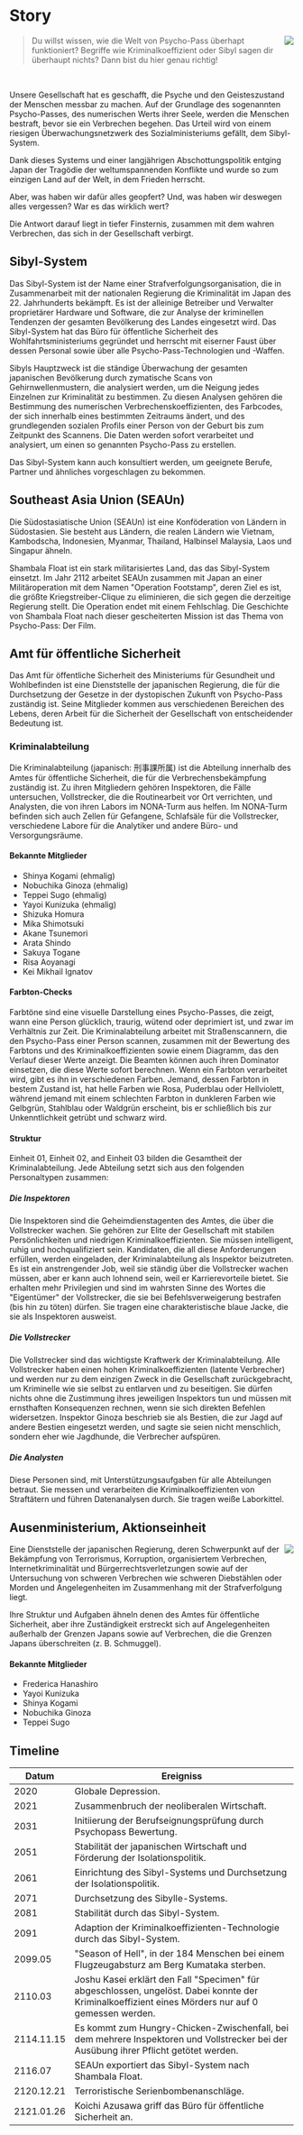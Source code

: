 # Story

<img src="https://frank-mayer.github.io/psycho-pass-pnp/img/kagari.webp" style="max-width:50vw;max-height:16rem;object-fit:contain;float:right;shape-outside:url(https://frank-mayer.github.io/psycho-pass-pnp/img/kagari.webp)" />

> Du willst wissen, wie die Welt von Psycho-Pass überhapt funktioniert? Begriffe wie Kriminalkoeffizient oder Sibyl sagen dir überhaupt nichts? Dann bist du hier genau richtig!

<br />

Unsere Gesellschaft hat es geschafft, die Psyche und den Geisteszustand der Menschen messbar zu machen. Auf der Grundlage des sogenannten Psycho-Passes, des numerischen Werts ihrer Seele, werden die Menschen bestraft, bevor sie ein Verbrechen begehen. Das Urteil wird von einem riesigen Überwachungsnetzwerk des Sozialministeriums gefällt, dem Sibyl-System.

Dank dieses Systems und einer langjährigen Abschottungspolitik entging Japan der Tragödie der weltumspannenden Konflikte und wurde so zum einzigen Land auf der Welt, in dem Frieden herrscht.

Aber, was haben wir dafür alles geopfert? Und, was haben wir deswegen alles vergessen? War es das wirklich wert?

Die Antwort darauf liegt in tiefer Finsternis, zusammen mit dem wahren Verbrechen, das sich in der Gesellschaft verbirgt.

## Sibyl-System

Das Sibyl-System ist der Name einer Strafverfolgungsorganisation, die in Zusammenarbeit mit der nationalen Regierung die Kriminalität im Japan des 22. Jahrhunderts bekämpft. Es ist der alleinige Betreiber und Verwalter proprietärer Hardware und Software, die zur Analyse der kriminellen Tendenzen der gesamten Bevölkerung des Landes eingesetzt wird. Das Sibyl-System hat das Büro für öffentliche Sicherheit des Wohlfahrtsministeriums gegründet und herrscht mit eiserner Faust über dessen Personal sowie über alle Psycho-Pass-Technologien und -Waffen.

Sibyls Hauptzweck ist die ständige Überwachung der gesamten japanischen Bevölkerung durch zymatische Scans von Gehirnwellenmustern, die analysiert werden, um die Neigung jedes Einzelnen zur Kriminalität zu bestimmen. Zu diesen Analysen gehören die Bestimmung des numerischen Verbrechenskoeffizienten, des Farbcodes, der sich innerhalb eines bestimmten Zeitraums ändert, und des grundlegenden sozialen Profils einer Person von der Geburt bis zum Zeitpunkt des Scannens. Die Daten werden sofort verarbeitet und analysiert, um einen so genannten Psycho-Pass zu erstellen.

Das Sibyl-System kann auch konsultiert werden, um geeignete Berufe, Partner und ähnliches vorgeschlagen zu bekommen.

## Southeast Asia Union (SEAUn)

Die Südostasiatische Union (SEAUn) ist eine Konföderation von Ländern in Südostasien. Sie besteht aus Ländern, die realen Ländern wie Vietnam, Kambodscha, Indonesien, Myanmar, Thailand, Halbinsel Malaysia, Laos und Singapur ähneln.

Shambala Float ist ein stark militarisiertes Land, das das Sibyl-System einsetzt. Im Jahr 2112 arbeitet SEAUn zusammen mit Japan an einer Militäroperation mit dem Namen "Operation Footstamp", deren Ziel es ist, die größte Kriegstreiber-Clique zu eliminieren, die sich gegen die derzeitige Regierung stellt. Die Operation endet mit einem Fehlschlag. Die Geschichte von Shambala Float nach dieser gescheiterten Mission ist das Thema von Psycho-Pass: Der Film.

## Amt für öffentliche Sicherheit

Das Amt für öffentliche Sicherheit des Ministeriums für Gesundheit und Wohlbefinden ist eine Dienststelle der japanischen Regierung, die für die Durchsetzung der Gesetze in der dystopischen Zukunft von Psycho-Pass zuständig ist. Seine Mitglieder kommen aus verschiedenen Bereichen des Lebens, deren Arbeit für die Sicherheit der Gesellschaft von entscheidender Bedeutung ist.

### Kriminalabteilung

Die Kriminalabteilung (japanisch: 刑事課所属) ist die Abteilung innerhalb des Amtes für öffentliche Sicherheit, die für die Verbrechensbekämpfung zuständig ist. Zu ihren Mitgliedern gehören Inspektoren, die Fälle untersuchen, Vollstrecker, die die Routinearbeit vor Ort verrichten, und Analysten, die von ihren Labors im NONA-Turm aus helfen. Im NONA-Turm befinden sich auch Zellen für Gefangene, Schlafsäle für die Vollstrecker, verschiedene Labore für die Analytiker und andere Büro- und Versorgungsräume.

#### Bekannte Mitglieder

- Shinya Kogami (ehmalig)
- Nobuchika Ginoza (ehmalig)
- Teppei Sugo (ehmalig)
- Yayoi Kunizuka (ehmalig)
- Shizuka Homura
- Mika Shimotsuki
- Akane Tsunemori
- Arata Shindo
- Sakuya Togane
- Risa Aoyanagi
- Kei Mikhail Ignatov

#### Farbton-Checks

Farbtöne sind eine visuelle Darstellung eines Psycho-Passes, die zeigt, wann eine Person glücklich, traurig, wütend oder deprimiert ist, und zwar im Verhältnis zur Zeit. Die Kriminalabteilung arbeitet mit Straßenscannern, die den Psycho-Pass einer Person scannen, zusammen mit der Bewertung des Farbtons und des Kriminalkoeffizienten sowie einem Diagramm, das den Verlauf dieser Werte anzeigt. Die Beamten können auch ihren Dominator einsetzen, die diese Werte sofort berechnen. Wenn ein Farbton verarbeitet wird, gibt es ihn in verschiedenen Farben. Jemand, dessen Farbton in bestem Zustand ist, hat helle Farben wie Rosa, Puderblau oder Hellviolett, während jemand mit einem schlechten Farbton in dunkleren Farben wie Gelbgrün, Stahlblau oder Waldgrün erscheint, bis er schließlich bis zur Unkenntlichkeit getrübt und schwarz wird.

#### Struktur

Einheit 01, Einheit 02, and Einheit 03 bilden die Gesamtheit der Kriminalabteilung. Jede Abteilung setzt sich aus den folgenden Personaltypen zusammen:

##### Die Inspektoren

Die Inspektoren sind die Geheimdienstagenten des Amtes, die über die Vollstrecker wachen. Sie gehören zur Elite der Gesellschaft mit stabilen Persönlichkeiten und niedrigen Kriminalkoeffizienten. Sie müssen intelligent, ruhig und hochqualifiziert sein. Kandidaten, die all diese Anforderungen erfüllen, werden eingeladen, der Kriminalabteilung als Inspektor beizutreten. Es ist ein anstrengender Job, weil sie ständig über die Vollstrecker wachen müssen, aber er kann auch lohnend sein, weil er Karrierevorteile bietet. Sie erhalten mehr Privilegien und sind im wahrsten Sinne des Wortes die "Eigentümer" der Vollstrecker, die sie bei Befehlsverweigerung bestrafen (bis hin zu töten) dürfen. Sie tragen eine charakteristische blaue Jacke, die sie als Inspektoren ausweist.

##### Die Vollstrecker

Die Vollstrecker sind das wichtigste Kraftwerk der Kriminalabteilung. Alle Vollstrecker haben einen hohen Kriminalkoeffizienten (latente Verbrecher) und werden nur zu dem einzigen Zweck in die Gesellschaft zurückgebracht, um Kriminelle wie sie selbst zu entlarven und zu beseitigen. Sie dürfen nichts ohne die Zustimmung ihres jeweiligen Inspektors tun und müssen mit ernsthaften Konsequenzen rechnen, wenn sie sich direkten Befehlen widersetzen. Inspektor Ginoza beschrieb sie als Bestien, die zur Jagd auf andere Bestien eingesetzt werden, und sagte sie seien nicht menschlich, sondern eher wie Jagdhunde, die Verbrecher aufspüren.

##### Die Analysten

Diese Personen sind, mit Unterstützungsaufgaben für alle Abteilungen betraut. Sie messen und verarbeiten die Kriminalkoeffizienten von Straftätern und führen Datenanalysen durch. Sie tragen weiße Laborkittel.

## Ausenministerium, Aktionseinheit

<img src="https://frank-mayer.github.io/psycho-pass-pnp/img/tsunemori.webp" style="max-height:24rem;max-width:50vw;object-fit:contain;float:right;shape-outside:url(https://frank-mayer.github.io/psycho-pass-pnp/img/tsunemori.webp)" />

Eine Dienststelle der japanischen Regierung, deren Schwerpunkt auf der Bekämpfung von Terrorismus, Korruption, organisiertem Verbrechen, Internetkriminalität und Bürgerrechtsverletzungen sowie auf der Untersuchung von schweren Verbrechen wie schweren Diebstählen oder Morden und Angelegenheiten im Zusammenhang mit der Strafverfolgung liegt.

Ihre Struktur und Aufgaben ähneln denen des Amtes für öffentliche Sicherheit, aber ihre Zuständigkeit erstreckt sich auf Angelegenheiten außerhalb der Grenzen Japans sowie auf Verbrechen, die die Grenzen Japans überschreiten (z. B. Schmuggel).

#### Bekannte Mitglieder

- Frederica Hanashiro
- Yayoi Kunizuka
- Shinya Kogami
- Nobuchika Ginoza
- Teppei Sugo

## Timeline

| Datum      | Ereigniss                                                                                                                                          |
| ---------- | -------------------------------------------------------------------------------------------------------------------------------------------------- |
| 2020       | Globale Depression.                                                                                                                                |
| 2021       | Zusammenbruch der neoliberalen Wirtschaft.                                                                                                         |
| 2031       | Initiierung der Berufseignungsprüfung durch Psychopass Bewertung.                                                                                  |
| 2051       | Stabilität der japanischen Wirtschaft und Förderung der Isolationspolitik.                                                                         |
| 2061       | Einrichtung des Sibyl-Systems und Durchsetzung der Isolationspolitik.                                                                              |
| 2071       | Durchsetzung des Sibylle-Systems.                                                                                                                  |
| 2081       | Stabilität durch das Sibyl-System.                                                                                                                 |
| 2091       | Adaption der Kriminalkoeffizienten-Technologie durch das Sibyl-System.                                                                             |
| 2099.05    | "Season of Hell", in der 184 Menschen bei einem Flugzeugabsturz am Berg Kumataka sterben.                                                          |
| 2110.03    | Joshu Kasei erklärt den Fall "Specimen" für abgeschlossen, ungelöst. Dabei konnte der Kriminalkoeffizient eines Mörders nur auf 0 gemessen werden. |
| 2114.11.15 | Es kommt zum Hungry-Chicken-Zwischenfall, bei dem mehrere Inspektoren und Vollstrecker bei der Ausübung ihrer Pflicht getötet werden.              |
| 2116.07    | SEAUn exportiert das Sibyl-System nach Shambala Float.                                                                                             |
| 2120.12.21 | Terroristische Serienbombenanschläge.                                                                                                              |
| 2121.01.26 | Koichi Azusawa griff das Büro für öffentliche Sicherheit an.                                                                                       |
